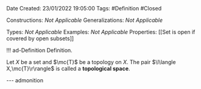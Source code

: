 <br />
<br />

Date Created: 23/01/2022 19:05:00
Tags: #Definition #Closed 

Constructions: _Not Applicable_
Generalizations: _Not Applicable_

Types: _Not Applicable_
Examples: _Not Applicable_ 
Properties: [[Set is open if covered by open subsets]]

!!! ad-Definition Definition.

Let $X$ be a set and $\mc{T}$ be a topology on $X$. The pair $\l\langle X,\mc{T}\r\rangle$ is called a **topological space**.

--- admonition
